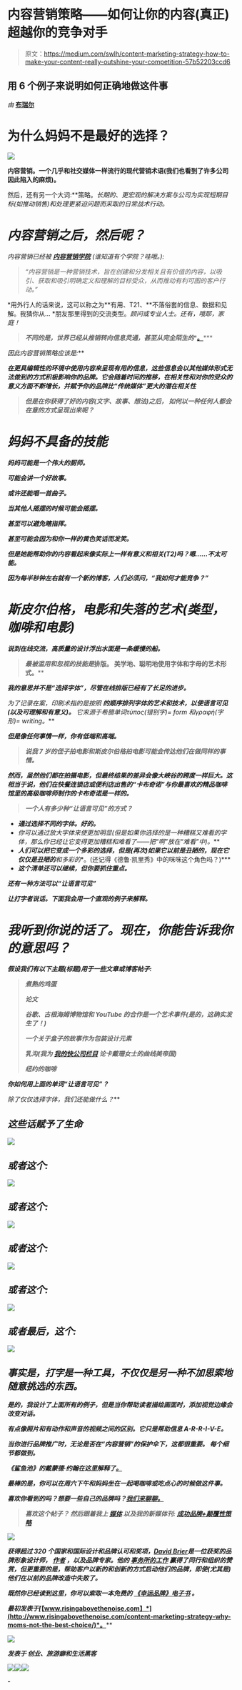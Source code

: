 # 内容营销策略——如何让你的内容(真正)超越你的竞争对手

> 原文：<https://medium.com/swlh/content-marketing-strategy-how-to-make-your-content-really-outshine-your-competition-57b52203ccd6>

## 用 6 个例子来说明如何正确地做这件事

*由* [**布瑞尔**](http://www.risingabovethenoise.com)

# 为什么妈妈不是最好的选择？

![](img/40d265a01b956438f4aa431c41623de4.png)

**内容营销。一个几乎和社交媒体一样流行的现代营销术语(我们也看到了许多公司因此陷入的麻烦)。**

然后，还有另一个大词:**策略。**长期的、更宏观的解决方案与公司为实现短期目标(如推动销售)和处理更紧迫问题而采取的日常战术行动*。*

# *内容营销之后，然后呢？*

*内容营销已经被 [***内容营销学院***](http://www.junta42.com/resources/what-is-content-marketing.aspx) (谁知道有个学院？哇哦。):*

> *“内容营销是一种营销技术，旨在创建和分发相关且有价值的内容，以吸引、获取和吸引明确定义和理解的目标受众，从而推动有利可图的客户行动。”*

*用外行人的话来说，这可以称之为**有用、T21、**不落俗套的信息、数据和见解。我猜你从… *朋友那里得到的交流类型。*顾问或专业人士。还有，哦耶，*家庭！**

> ***不同的是，世界已经从推销转向信息灵通，甚至从完全陌生的****[**。**](http://www.risingabovethenoise.com/is-your-brand-ordinary-or-extraordinary-infographic/)***

***因此*内容营销策略*应该是:***

***在更具编辑性的环境中使用内容来呈现有用的信息，这些信息会以其他媒体形式无法做到的方式积极影响你的品牌。它会随着时间的推移，在相关性和对你的受众的意义方面不断增长，并赋予你的品牌比“传统媒体”更大的潜在相关性***

> ***但是在你获得了好的内容(文字、故事、想法)之后， ***如何以一种任何人都会在意的方式呈现出来呢？******

# ***妈妈不具备的技能***

***妈妈可能是一个伟大的厨师。***

***可能会讲一个好故事。***

***或许还能唱一首曲子。***

***当其他人摇摆的时候可能会摇摆。***

***甚至可以避免瞎指挥。***

***甚至可能会因为和你一样的黄色笑话而发笑。***

***但是她能帮助你的内容看起来像实际上一样有意义和相关(T2)吗？嗯……不太可能。***

***因为每半秒钟左右就有一个新的博客，人们必须问，“我如何才能竞争？”***

# ***斯皮尔伯格，电影和失落的艺术(类型，咖啡和电影)***

***说到在线交流，高质量的设计浮出水面是一条缓慢的船。***

> ***最被滥用和忽视的技能是*排版。
> 美学地、聪明地使用字体和字母的艺术形式。****

***我的意思并不是“选择字体”，尽管在线排版已经有了长足的进步。***

***为了记录在案，*印刷术*指的是*按照* ***的顺序排列字体的艺术和技术，以使语言可见(以及可理解和有意义)。*** 它来源于希腊单词τύπος(错别字)= form 和γραφή(字形)= writing。***

***但是像任何事情一样，你有低端和高端。***

> ***说我 7 岁的侄子拍电影和斯皮尔伯格拍电影可能会传达他们在做同样的事情。***

***然而，虽然他们都在拍摄电影，但最终结果的差异会像大峡谷的跨度一样巨大。这相当于说，他们在快餐连锁店或便利店出售的“卡布奇诺”与你最喜欢的精品咖啡馆里的高级咖啡师制作的卡布奇诺是一样的。***

> *****一个人有多少种“让语言可见”的方式？*****

*   ***通过选择不同的字体。好的。***
*   ***你可以通过放大字体来使*更加明显*(但是如果你选择的是一种糟糕又难看的字体，那么你已经让它变得更加糟糕和难看了——把“啊”放在“难看”中)。***
*   ***人们可以把它变成一个多彩的选择，但是(再次)如果它以前是丑陋的，现在它仅仅是丑陋的**和多彩的**。(还记得《德鲁·凯里秀》中的咪咪这个角色吗？)***
*   ***这个清单还可以继续，但你要抓住重点。***

***还有一种方法可以“让语言可见”***

***让打字者说话。下面我会用一个直观的例子来解释。***

# ***我听到你说的话了。现在，你能告诉我你的意思吗？***

***假设我们有以下主题(标题)用于一些文章或博客帖子:***

> *****煮熟的鸡蛋*****
> 
> *****论文*****
> 
> ***谷歌、古根海姆博物馆和 YouTube 的合作是一个艺术事件(是的，这确实发生了！)***
> 
> *****一个关于*盒子的故事*作为包装设计元素*****
> 
> *****乳沟(我为** [**我的*快公司*栏目**](http://www.fastcompany.com/1739019/kardashian-brand-boom-or-bust) **论卡戴珊女士的曲线美帝国)*****
> 
> *****纽约的咖啡*****

***你如何用上面的单词“让语言可见”？***

***除了仅仅*选择字体*，我们还能做什么？***

## ***这些话赋予了生命***

***![](img/ca06cebf85163a8272b60b4724f0451b.png)***

## ***或者这个:***

***![](img/b7e578647529a202286b2e3a6c2c3850.png)***

## ***或者这个:***

***![](img/3e08383d46cb5ad9dc0fa165068ac679.png)***

## ***或者这个:***

***![](img/e328840192ba70b46aa20e681e1bac7d.png)***

## ***或者这个:***

***![](img/ddd5449cb4daa56eb5d2483456db5b39.png)***

## ***或者最后，这个:***

***![](img/1deb75048c3133ac5450ae7b7477427f.png)***

## ***事实是，打字是一种工具，*不仅仅是另一种不加思索地随意挑选的东西。****

***是的，我设计了上面所有的例子，但是当你帮助读者描绘画面时，添加视觉边缘会改变对话。***

***有点像照片和有动作和声音的视频之间的区别。它只是帮助信息 A-R-R-I-V-E。***

***当你进行品牌推广时，无论是否在“内容营销”的保护伞下，这都很重要。 ***每个细节都做到。******

***《鲨鱼池》的戴蒙德·约翰在这里解释了[。](http://www.risingabovethenoise.com/anatomy-shark-a-daymond-is-a-girls-best-friend/)***

***最棒的是，你可以在周六下午和妈妈坐在一起喝咖啡或吃点心的时候做这件事。***

***喜欢你看到的吗？想要一些自己的品牌吗？[我们来聊聊。](http://www.risingabovethenoise.com/contact/)***

> ******喜欢这个帖子？*** 然后跟着我上 [**媒体**](/@davidbrier) 以及我的新媒体刊:
> [**成功品牌+颠覆性策略**](https://medium.com/successful-brands-disruptive-strategies)***

***![](img/afeaa52460d9c4a76a59345423da522a.png)***

****获得超过 320 个国家和国际设计和品牌认可和奖项，*[*David Brier*](http://whywebpr.com/davidbrier/index.php)*是一位获奖的品牌形象设计师，* [*作者*](http://www.risingabovethenoise.com/thebook/) *，以及品牌专家。他的* [*事务所的工作*](http://risingabovethenoise.com/) *赢得了同行和组织的赞赏，但更重要的是，帮助客户以新的和创新的方式启动他们的品牌，即使(尤其是)他们在以前的品牌改造中失败了。****

****既然你已经读到这里，你可以索取一本免费的* [*《幸运品牌》电子书*](http://risingabovethenoise.com/brand_leadership/) *。****

****最初发表于*[*【www.risingabovethenoise.com】*](http://www.risingabovethenoise.com/content-marketing-strategy-why-moms-not-the-best-choice/)*。****

***![](img/c1192ebad88d6b1fc6ae1d6a2bc61154.png)***

****发表于* **创业、旅游癖和生活黑客*****

***[![](img/de26c089e79a3a2a25d2b750ff6db50f.png)](http://supply.us9.list-manage.com/subscribe?u=310af6eb2240d299c7032ef6c&id=d28d8861ad)******[![](img/f47a578114e0a96bdfabc3a5400688d5.png)](https://blog.growth.supply/)******[![](img/c1351daa9c4f0c8ac516addb60c82f6b.png)](https://twitter.com/swlh_)***

***-***